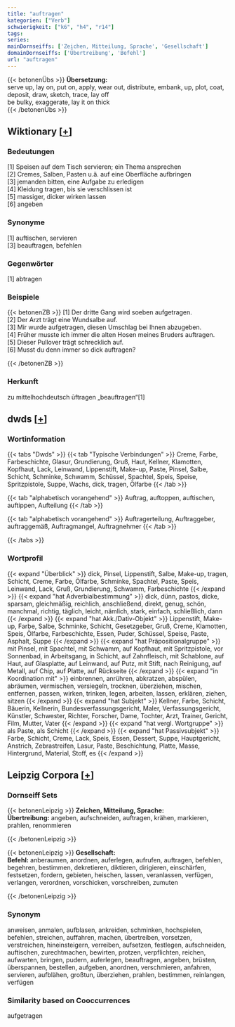 ```yaml
---
title: "auftragen"
kategorien: ["Verb"]
schwierigkeit: ["k6", "h4", "r14"]
tags:
series:
mainDornseiffs: ['Zeichen, Mitteilung, Sprache', 'Gesellschaft']
domainDornseiffs: ['Übertreibung', 'Befehl']
url: "auftragen"
---
```


{{< betonenÜbs >}}
**Übersetzung:**  
serve up, lay on, put  on, apply, wear out, distribute, embank, up, plot, coat, deposit, draw, sketch, trace, lay  off  
be bulky, exaggerate, lay it on thick  
{{< /betonenÜbs >}}

## Wiktionary [[+](https://de.wiktionary.org/wiki/auftragen)]

### Bedeutungen
[1] Speisen auf dem Tisch servieren; ein Thema ansprechen  
[2] Cremes, Salben, Pasten u.ä. auf eine Oberfläche aufbringen  
[3] jemanden bitten, eine Aufgabe zu erledigen  
[4] Kleidung tragen, bis sie verschlissen ist  
[5] massiger, dicker wirken lassen  
[6] angeben  

### Synonyme
[1] auftischen, servieren  
[3] beauftragen, befehlen  

### Gegenwörter
[1] abtragen  

### Beispiele
{{< betonenZB >}}
[1] Der dritte Gang wird soeben aufgetragen.  
[2] Der Arzt trägt eine Wundsalbe auf.  
[3] Mir wurde aufgetragen, diesen Umschlag bei Ihnen abzugeben.  
[4] Früher musste ich immer die alten Hosen meines Bruders auftragen.  
[5] Dieser Pullover trägt schrecklich auf.  
[6] Musst du denn immer so dick auftragen?  

{{< /betonenZB >}}
### Herkunft
zu mittelhochdeutsch ūftragen „beauftragen“[1]  



## dwds [[+](https://www.dwds.de/wb/auftragen)]

### Wortinformation
{{< tabs "Dwds" >}}
{{< tab "Typische Verbindungen" >}}
Creme, Farbe, Farbeschichte, Glasur, Grundierung, Gruß, Haut, Kellner, Klamotten, Kopfhaut, Lack, Leinwand, Lippenstift, Make-up, Paste, Pinsel, Salbe, Schicht, Schminke, Schwamm, Schüssel, Spachtel, Speis, Speise, Spritzpistole, Suppe, Wachs, dick, tragen, Ölfarbe
{{< /tab >}}

{{< tab "alphabetisch vorangehend" >}}
Auftrag, auftoppen, auftischen, auftippen, Aufteilung
{{< /tab >}}

{{< tab "alphabetisch vorangehend" >}}
Auftragerteilung, Auftraggeber, auftraggemäß, Auftragmangel, Auftragnehmer
{{< /tab >}}

{{< /tabs >}}

### Wortprofil
{{< expand "Überblick" >}} dick, Pinsel, Lippenstift, Salbe, Make-up, tragen, Schicht, Creme, Farbe, Ölfarbe, Schminke, Spachtel, Paste, Speis, Leinwand, Lack, Gruß, Grundierung, Schwamm, Farbeschichte {{< /expand >}}
{{< expand "hat Adverbialbestimmung" >}} dick, dünn, pastos, dicke, sparsam, gleichmäßig, reichlich, anschließend, direkt, genug, schön, manchmal, richtig, täglich, leicht, nämlich, stark, einfach, schließlich, dann {{< /expand >}}
{{< expand "hat Akk./Dativ-Objekt" >}} Lippenstift, Make-up, Farbe, Salbe, Schminke, Schicht, Gesetzgeber, Gruß, Creme, Klamotten, Speis, Ölfarbe, Farbeschichte, Essen, Puder, Schüssel, Speise, Paste, Asphalt, Suppe {{< /expand >}}
{{< expand "hat Präpositionalgruppe" >}} mit Pinsel, mit Spachtel, mit Schwamm, auf Kopfhaut, mit Spritzpistole, vor Sonnenbad, in Arbeitsgang, in Schicht, auf Zahnfleisch, mit Schablone, auf Haut, auf Glasplatte, auf Leinwand, auf Putz, mit Stift, nach Reinigung, auf Metall, auf Chip, auf Platte, auf Rückseite {{< /expand >}}
{{< expand "in Koordination mit" >}} einbrennen, anrühren, abkratzen, abspülen, abräumen, vermischen, versiegeln, trocknen, überziehen, mischen, entfernen, passen, wirken, trinken, legen, arbeiten, lassen, erklären, ziehen, sitzen {{< /expand >}}
{{< expand "hat Subjekt" >}} Kellner, Farbe, Schicht, Bäuerin, Kellnerin, Bundesverfassungsgericht, Maler, Verfassungsgericht, Künstler, Schwester, Richter, Forscher, Dame, Tochter, Arzt, Trainer, Gericht, Film, Mutter, Vater {{< /expand >}}
{{< expand "hat vergl. Wortgruppe" >}} als Paste, als Schicht {{< /expand >}}
{{< expand "hat Passivsubjekt" >}} Farbe, Schicht, Creme, Lack, Speis, Essen, Dessert, Suppe, Hauptgericht, Anstrich, Zebrastreifen, Lasur, Paste, Beschichtung, Platte, Masse, Hintergrund, Material, Stoff, es {{< /expand >}}

## Leipzig Corpora [[+](https://corpora.uni-leipzig.de/en/res?word=auftragen&corpusId=deu_newscrawl-public_2018)]

### Dornseiff Sets
{{< betonenLeipzig >}}
**Zeichen, Mitteilung, Sprache:**  
**Übertreibung:** angeben, aufschneiden, auftragen, krähen, markieren, prahlen, renommieren  

{{< /betonenLeipzig >}}


{{< betonenLeipzig >}}
**Gesellschaft:**  
**Befehl:** anberaumen, anordnen, auferlegen, aufrufen, auftragen, befehlen, begehren, bestimmen, dekretieren, diktieren, dirigieren, einschärfen, festsetzen, fordern, gebieten, heischen, lassen, veranlassen, verfügen, verlangen, verordnen, vorschicken, vorschreiben, zumuten  

{{< /betonenLeipzig >}}

### Synonym
anweisen, anmalen, aufblasen, ankreiden, schminken, hochspielen, befehlen, streichen, auffahren, machen, übertreiben, vorsetzen, verstreichen, hineinsteigern, verreiben, aufsetzen, festlegen, aufschneiden, auftischen, zurechtmachen, bewirten, protzen, verpflichten, reichen, aufwarten, bringen, pudern, auferlegen, beauftragen, angeben, brüsten, überspannen, bestellen, aufgeben, anordnen, verschmieren, anfahren, servieren, aufblähen, großtun, überziehen, prahlen, bestimmen, reinlangen, verfügen


### Similarity based on Cooccurrences
aufgetragen

